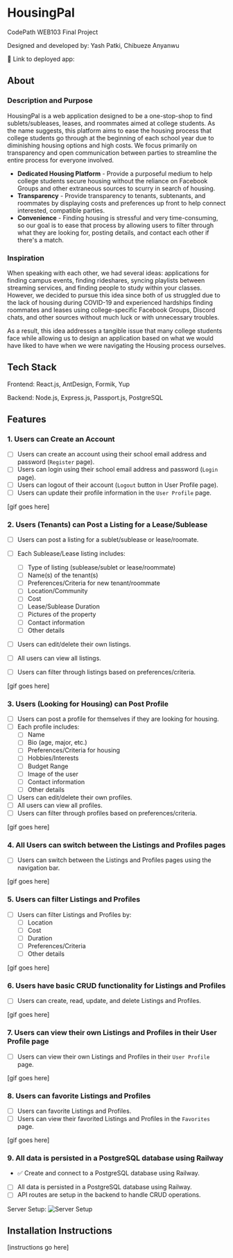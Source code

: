 # HousingPal

CodePath WEB103 Final Project

Designed and developed by: Yash Patki, Chibueze Anyanwu

🔗 Link to deployed app:

## About

### Description and Purpose

HousingPal is a web application designed to be a one-stop-shop to find sublets/subleases, leases, and roommates aimed at college students. As the name suggests, this platform aims to ease the housing process that college students go through at the beginning of each school year due to diminishing housing options and high costs. We focus primarily on transparency and open communication between parties to streamline the entire process for everyone involved. 
- **Dedicated Housing Platform** - Provide a purposeful medium to help college students secure housing without the reliance on Facebook Groups and other extraneous sources to scurry in search of housing. 
- **Transparency** - Provide transparency to tenants, subtenants, and roommates by displaying costs and preferences up front to help connect interested, compatible parties. 
- **Convenience** - Finding housing is stressful and very time-consuming, so our goal is to ease that process by allowing users to filter through what they are looking for, posting details, and contact each other if there's a match. 

### Inspiration

When speaking with each other, we had several ideas: applications for finding campus events, finding rideshares, syncing playlists between streaming services, and finding people to study within your classes. However, we decided to pursue this idea since both of us struggled due to the lack of housing during COVID-19 and experienced hardships finding roommates and leases using college-specific Facebook Groups, Discord chats, and other sources without much luck or with unnecessary troubles. 

As a result, this idea addresses a tangible issue that many college students face while allowing us to design an application based on what we would have liked to have when we were navigating the Housing process ourselves. 


## Tech Stack

Frontend: React.js, AntDesign, Formik, Yup

Backend: Node.js, Express.js, Passport.js, PostgreSQL

## Features

### 1. Users can Create an Account

- [ ] Users can create an account using their school email address and password (``Register`` page).
- [ ] Users can login using their school email address and password (``Login`` page).
- [ ] Users can logout of their account (``Logout`` button in User Profile page).
- [ ] Users can update their profile information in the ``User Profile`` page.

[gif goes here]

### 2. Users (Tenants) can Post a Listing for a Lease/Sublease

- [ ] Users can post a listing for a sublet/sublease or lease/roomate.
- [ ] Each Sublease/Lease listing includes:
  - [ ] Type of listing (sublease/sublet or lease/roommate)
  - [ ] Name(s) of the tenant(s)
  - [ ] Preferences/Criteria for new tenant/roommate
  - [ ] Location/Community
  - [ ] Cost
  - [ ] Lease/Sublease Duration
  - [ ] Pictures of the property
  - [ ] Contact information
  - [ ] Other details
- [ ] Users can edit/delete their own listings.
- [ ] All users can view all listings.
- [ ] Users can filter through listings based on preferences/criteria.


[gif goes here]

### 3. Users (Looking for Housing) can Post Profile

- [ ] Users can post a profile for themselves if they are looking for housing.
- [ ] Each profile includes:
  - [ ] Name
  - [ ] Bio (age, major, etc.)
  - [ ] Preferences/Criteria for housing
  - [ ] Hobbies/Interests
  - [ ] Budget Range
  - [ ] Image of the user
  - [ ] Contact information
  - [ ] Other details
- [ ] Users can edit/delete their own profiles.
- [ ] All users can view all profiles.
- [ ] Users can filter through profiles based on preferences/criteria.

[gif goes here]

### 4. All Users can switch between the Listings and Profiles pages

- [ ] Users can switch between the Listings and Profiles pages using the navigation bar.

[gif goes here]

### 5. Users can filter Listings and Profiles

- [ ] Users can filter Listings and Profiles by:
  - [ ] Location
  - [ ] Cost
  - [ ] Duration
  - [ ] Preferences/Criteria
  - [ ] Other details

[gif goes here]

### 6. Users have basic CRUD functionality for Listings and Profiles

- [ ] Users can create, read, update, and delete Listings and Profiles.

[gif goes here]

### 7. Users can view their own Listings and Profiles in their User Profile page

- [ ] Users can view their own Listings and Profiles in their ``User Profile`` page.

[gif goes here]

### 8. Users can favorite Listings and Profiles

- [ ] Users can favorite Listings and Profiles.
- [ ] Users can view their favorited Listings and Profiles in the ``Favorites`` page.

[gif goes here]

### 9. All data is persisted in a PostgreSQL database using Railway

- ✅ Create and connect to a PostgreSQL database using Railway.
- [ ] All data is persisted in a PostgreSQL database using Railway.
- [ ] API routes are setup in the backend to handle CRUD operations.

Server Setup:
![Server Setup]('../../gifs/server-setup.gif)

## Installation Instructions

[instructions go here]

